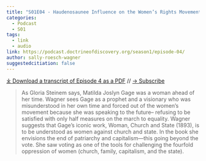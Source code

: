 ```yaml
---
title: "S01E04 - Haudenosaunee Influence on the Women’s Rights Movement with Sally Roesch Wagner"
categories:
  - Podcast
  - S01
tags:
  - link
  - audio
link: https://podcast.doctrineofdiscovery.org/season1/episode-04/
author: sally-roesch-wagner
suggestedcitiation: false
---
```


<div id="buzzsprout-player-11077094"></div><script src="https://www.buzzsprout.com/1926214/11077094-episode-04-haudenosaunee-influence-on-the-women-s-rights-movement.js?container_id=buzzsprout-player-11077094&player=small" type="text/javascript" charset="utf-8"></script>
 
[⤓ Download a transcript of Episode 4 as a PDF](https://podcast.doctrineofdiscovery.org/assets/pdfs/Episode-04-The-Haudenosaunee-influence-womens-movement.pdf) // [→ Subscribe]((https://podcast.doctrineofdiscovery.org/subscribe/))


> As Gloria Steinem says, Matilda Joslyn Gage was a woman ahead of her time. Wagner sees Gage as a prophet and a visionary who was misunderstood in her own time and forced out of the women’s movement because she was speaking to the future– refusing to be satisfied with only half measures on the march to equality. Wagner suggests that Gage’s iconic work, Woman, Church and State (1893), is to be understood as women against church and state. In the book she envisions the end of patriarchy and capitalism—this going beyond the vote. She saw voting as one of the tools for challenging the fourfold oppression of women (church, family, capitalism, and the state).
